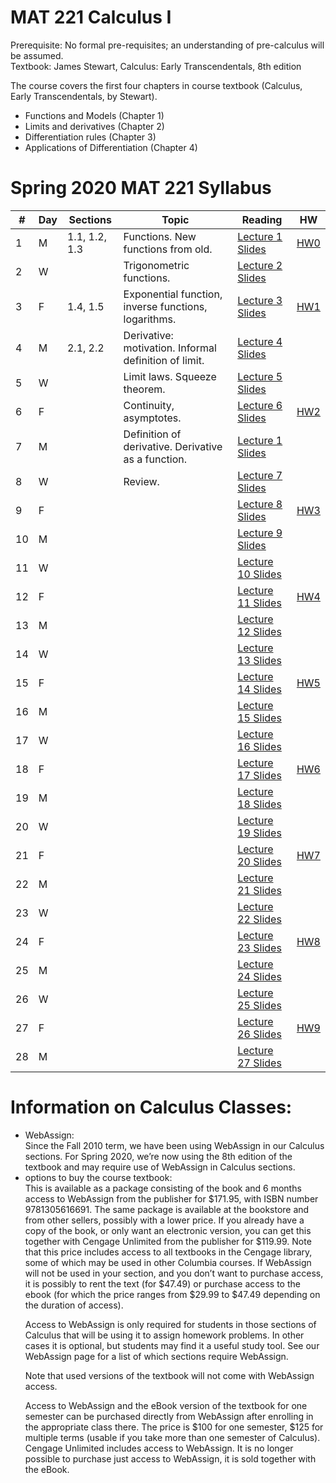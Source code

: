 # MAT 221 Calculus I

Prerequisite: No formal pre-requisites; an understanding of pre-calculus will be assumed. <br>
Textbook: James Stewart, Calculus: Early Transcendentals, 8th edition


The course covers the first four chapters in course textbook (Calculus, Early Transcendentals, by Stewart).  
<ul>
<li> Functions and Models (Chapter 1)  </li>
<li> Limits and derivatives (Chapter 2) </li>
<li> Differentiation rules (Chapter 3) </li>
<li> Applications of Differentiation (Chapter 4) </li>
</ul> 

# Spring 2020 MAT 221 Syllabus <br>


|#|Day| Sections |  Topic | Reading| HW |
|-|-|------|------|-----|--|
 |1| M |1.1, 1.2, 1.3| Functions. New functions from old.   | [Lecture 1 Slides]() | [HW0]() |
 |2| W |             | Trigonometric functions.             | [Lecture 2 Slides]() |         |
 |3| F |1.4, 1.5     | Exponential function, inverse functions, logarithms. | [Lecture 3 Slides]() | [HW1]() |
 |4| M |2.1, 2.2     | Derivative: motivation. Informal definition of limit.| [Lecture 4 Slides]() |  |
 |5| W |             | Limit laws. Squeeze theorem.             | [Lecture 5 Slides]() |  |
 |6| F |             | Continuity, asymptotes.             | [Lecture 6 Slides]() | [HW2]() |
 |7| M |             | Definition of derivative. Derivative as a function.            | [Lecture 1 Slides]() |  |
 |8| W |             | Review.             | [Lecture 7 Slides]() |  |
 |9| F |             |              | [Lecture 8 Slides]() | [HW3]() |
 |10| M |             |              | [Lecture 9 Slides]() |  |
 |11| W |             |              | [Lecture 10 Slides]() |  |
 |12| F |             |              | [Lecture 11 Slides]() | [HW4]() |
 |13| M |             |              | [Lecture 12 Slides]() |  |
 |14| W |             |              | [Lecture 13 Slides]() |  |
 |15| F |             |              | [Lecture 14 Slides]() | [HW5]() |
 |16| M |             |              | [Lecture 15 Slides]() |  |
 |17| W |             |              | [Lecture 16 Slides]() |  |
 |18| F |             |              | [Lecture 17 Slides]() | [HW6]() |
 |19| M |             |              | [Lecture 18 Slides]() |  |
 |20| W |             |              | [Lecture 19 Slides]() |  |
 |21| F |             |              | [Lecture 20 Slides]() | [HW7]() |
 |22| M |             |              | [Lecture 21 Slides]() |  |
 |23| W |             |              | [Lecture 22 Slides]() |  |
 |24| F |             |              | [Lecture 23 Slides]() | [HW8]() |
 |25| M |             |              | [Lecture 24 Slides]() |  |
 |26| W |             |              | [Lecture 25 Slides]() |  |
 |27| F |             |              | [Lecture 26 Slides]() | [HW9]() |
 |28| M |             |              | [Lecture 27 Slides]() |  |

 

# Information on Calculus Classes: 
<ul>
<li> WebAssign: <br> Since the Fall 2010 term, we have been using WebAssign in our Calculus sections.  For Spring 2020, we’re now using the 8th edition of the textbook and may require use of WebAssign in Calculus sections.  </li>
<li> options to buy the course textbook: <br> This is available as a package consisting of the book and 6 months access to WebAssign from the publisher for $171.95, with ISBN number 9781305616691. The same package is available at the bookstore and from other sellers, possibly with a lower price. If you already have a copy of the book, or only want an electronic version, you can get this together with Cengage Unlimited from the publisher for $119.99. Note that this price includes access to all textbooks in the Cengage library, some of which may be used in other Columbia courses. If WebAssign will not be used in your section, and you don’t want to purchase access, it is possibly to rent the text (for $47.49) or purchase access to the ebook (for which the price ranges from $29.99 to $47.49 depending on the duration of access).

Access to WebAssign is only required for students in those sections of Calculus that will be using it to assign homework problems. In other cases it is optional, but students may find it a useful study tool. See our WebAssign page for a list of which sections require WebAssign.

Note that used versions of the textbook will not come with WebAssign access.

Access to WebAssign and the eBook version of the textbook for one semester can be purchased directly from WebAssign after enrolling in the appropriate class there. The price is $100 for one semester, $125 for multiple terms (usable if you take more than one semester of Calculus). Cengage Unlimited includes access to WebAssign. It is no longer possible to purchase just access to WebAssign, it is sold together with the eBook. </li>
</ul> 
